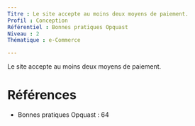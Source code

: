 ```yaml
---
Titre : Le site accepte au moins deux moyens de paiement.
Profil : Conception
Référentiel : Bonnes pratiques Opquast
Niveau : 2
Thématique : e-Commerce

---
```

Le site accepte au moins deux moyens de paiement.

# Références

*   Bonnes pratiques Opquast : 64